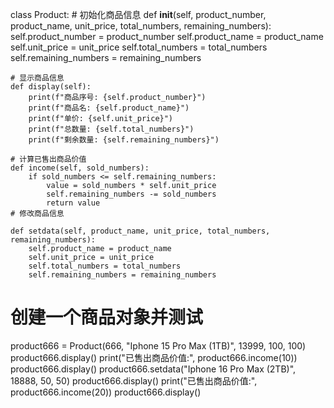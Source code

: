class Product:
    # 初始化商品信息
    def __init__(self, product_number, product_name, unit_price, total_numbers, remaining_numbers):
        self.product_number = product_number
        self.product_name = product_name
        self.unit_price = unit_price
        self.total_numbers = total_numbers
        self.remaining_numbers = remaining_numbers

    # 显示商品信息
    def display(self):
        print(f"商品序号: {self.product_number}")
        print(f"商品名: {self.product_name}")
        print(f"单价: {self.unit_price}")
        print(f"总数量: {self.total_numbers}")
        print(f"剩余数量: {self.remaining_numbers}")

    # 计算已售出商品价值
    def income(self, sold_numbers):
        if sold_numbers <= self.remaining_numbers:
            value = sold_numbers * self.unit_price
            self.remaining_numbers -= sold_numbers
            return value
    # 修改商品信息

    def setdata(self, product_name, unit_price, total_numbers, remaining_numbers):
        self.product_name = product_name
        self.unit_price = unit_price
        self.total_numbers = total_numbers
        self.remaining_numbers = remaining_numbers


# 创建一个商品对象并测试
product666 = Product(666, "Iphone 15 Pro Max (1TB)", 13999, 100, 100)
product666.display()
print("已售出商品价值:", product666.income(10))
product666.display()
product666.setdata("Iphone 16 Pro Max (2TB)", 18888, 50, 50)
product666.display()
print("已售出商品价值:", product666.income(20))
product666.display()
